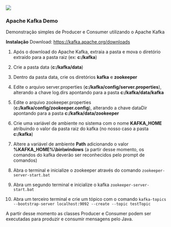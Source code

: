 ![](https://kafka.apache.org/images/logo.png)

### Apache Kafka Demo

Demonstração simples de Producer e Consumer utilizando o Apache Kafka

**Instalação**
Download: https://kafka.apache.org/downloads

1. Após o download do Apache Kafka, extraia a pasta e mova o diretório extraído para a pasta raiz (ex: **c:/kafka**)

2. Crie a pasta data (**c:/kafka/data**)

3.  Dentro da pasta data, crie os diretórios **kafka** e **zookeeper**

4. Edite o arquivo server.properties (**c:/kafka/config/server.properties**), alterando a chave log.dirs apontando para a pasta **c:/kafka/data/kafka**

5. Edite o arquivo zookeeper.properties (**c:/kafka/config/zookeeper.config**), alterando a chave dataDir apontando para a pasta **c:/kafka/data/zookeeper**

6.  Crie uma variável de ambiente no sistema com o nome **KAFKA_HOME** atribuindo o valor da pasta raiz do kafka (no nosso caso a pasta **c:/kafka**)

7.  Altere a variável de ambiente **Path** adicionando o valor **%KAFKA_HOME%\bin\windows** (a partir desse momento, os comandos do kafka deverão ser reconhecidos pelo prompt de comandos)

8. Abra o terminal e inicialize o zookeeper através do comando
`zookeeper-server-start.bat`

9.  Abra um segundo terminal e inicialize o kafka
`zookeeper-server-start.bat`

10. Abra um terceiro terminal e crie um tópico com o comando
`kafka-topics --bootstrap-server localhost:9092 --create --topic testTopic`

A partir desse momento as classes Producer e Consumer podem ser executadas para produzir e consumir mensagens pelo Java.
